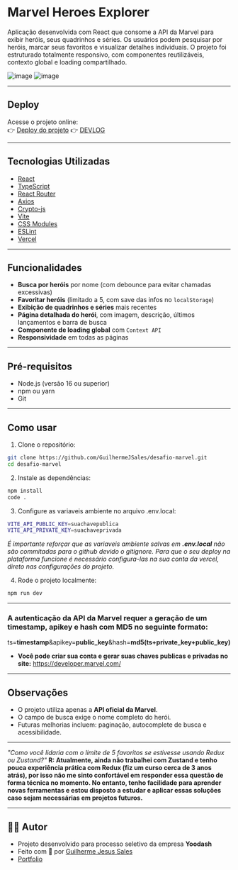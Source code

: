 # Marvel Heroes Explorer

Aplicação desenvolvida com React que consome a API da Marvel para exibir heróis, seus quadrinhos e séries. Os usuários podem pesquisar por heróis, marcar seus favoritos e visualizar detalhes individuais. O projeto foi estruturado totalmente responsivo, com componentes reutilizáveis, contexto global e loading compartilhado.

![image](https://github.com/user-attachments/assets/0eb84912-ae26-4059-a125-1d9a7c590352)
![image](https://github.com/user-attachments/assets/1ed8660c-b070-4815-b7b2-777a346d72a8)

---

## Deploy

Acesse o projeto online:  
👉 [Deploy do projeto](https://desafio-marvel-eight.vercel.app/)
👉 [DEVLOG](https://github.com/GuilhermeJSales/desafio-marvel/blob/master/DEVLOG.md)

---

## Tecnologias Utilizadas

- [React](https://reactjs.org/)
- [TypeScript](https://www.typescriptlang.org/)
- [React Router](https://reactrouter.com/)
- [Axios](https://axios-http.com/)
- [Crypto-js](https://www.npmjs.com/package/crypto-js)
- [Vite](https://vitejs.dev/)
- [CSS Modules](https://github.com/css-modules/css-modules)
- [ESLint](https://eslint.org/)
- [Vercel](https://vercel.com/)

---

## Funcionalidades

- **Busca por heróis** por nome (com debounce para evitar chamadas excessivas)
- **Favoritar heróis** (limitado a 5, com save das infos no `localStorage`)
- **Exibição de quadrinhos e séries** mais recentes
- **Página detalhada do herói**, com imagem, descrição, últimos lançamentos e barra de busca
- **Componente de loading global** com `Context API`
- **Responsividade** em todas as páginas

---


## Pré-requisitos
- Node.js (versão 16 ou superior)
- npm ou yarn
- Git

---

## Como usar

1. Clone o repositório:
```bash
git clone https://github.com/GuilhermeJSales/desafio-marvel.git
cd desafio-marvel

```

2. Instale as dependências:
```bash
npm install
code .
```

3. Configure as variaveis ambiente no arquivo .env.local:
```bash
VITE_API_PUBLIC_KEY=suachavepublica
VITE_API_PRIVATE_KEY=suachaveprivada
```
*É importante reforçar que as variaveis ambiente salvas em **.env.local** não são commitadas para o github devido o gitignore. Para que o seu deploy na plataforma funcione é necessário configura-las na sua conta da vercel, direto nas configurações do projeto.*


4. Rode o projeto localmente:
```bash
npm run dev
```
---

### A autenticação da API da Marvel requer a geração de um timestamp, apikey e hash com MD5 no seguinte formato:
ts=**timestamp**&apikey=**public_key**&hash=**md5(ts+private_key+public_key)**

- **Você pode criar sua conta e gerar suas chaves publicas e privadas no site:** https://developer.marvel.com/

---

## Observações
- O projeto utiliza apenas a **API oficial da Marvel**.
- O campo de busca exige o nome completo do herói.
- Futuras melhorias incluem: paginação, autocomplete de busca e acessibilidade.

---

*"Como você lidaria com o limite de 5 favoritos se estivesse usando Redux ou Zustand?"*
**R: Atualmente, ainda não trabalhei com Zustand e tenho pouca experiência prática com Redux (fiz um curso cerca de 3 anos atrás), por isso não me sinto confortável em responder essa questão de forma técnica no momento.
No entanto, tenho facilidade para aprender novas ferramentas e estou disposto a estudar e aplicar essas soluções caso sejam necessárias em projetos futuros.**

---


## 🙋‍♂️ Autor
- Projeto desenvolvido para processo seletivo da empresa **Yoodash**
- Feito com 💙 por [Guilherme Jesus Sales](https://www.linkedin.com/in/guilherme-jesus-sales/)
- [Portfolio](https://portfolio.guijsweb.com.br/)





